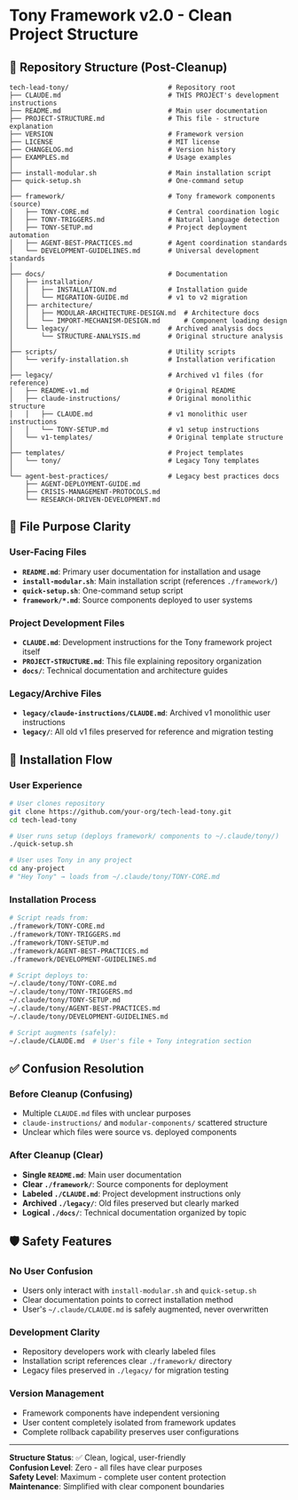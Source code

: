 # Tony Framework v2.0 - Clean Project Structure

## 📁 Repository Structure (Post-Cleanup)

```
tech-lead-tony/                         # Repository root
├── CLAUDE.md                           # THIS PROJECT's development instructions
├── README.md                           # Main user documentation
├── PROJECT-STRUCTURE.md                # This file - structure explanation
├── VERSION                             # Framework version
├── LICENSE                             # MIT license
├── CHANGELOG.md                        # Version history
├── EXAMPLES.md                         # Usage examples
│
├── install-modular.sh                  # Main installation script
├── quick-setup.sh                      # One-command setup
│
├── framework/                          # Tony framework components (source)
│   ├── TONY-CORE.md                    # Central coordination logic
│   ├── TONY-TRIGGERS.md                # Natural language detection
│   ├── TONY-SETUP.md                   # Project deployment automation
│   ├── AGENT-BEST-PRACTICES.md         # Agent coordination standards
│   └── DEVELOPMENT-GUIDELINES.md       # Universal development standards
│
├── docs/                               # Documentation
│   ├── installation/
│   │   ├── INSTALLATION.md             # Installation guide
│   │   └── MIGRATION-GUIDE.md          # v1 to v2 migration
│   ├── architecture/
│   │   ├── MODULAR-ARCHITECTURE-DESIGN.md  # Architecture docs
│   │   └── IMPORT-MECHANISM-DESIGN.md      # Component loading design
│   └── legacy/                         # Archived analysis docs
│       └── STRUCTURE-ANALYSIS.md       # Original structure analysis
│
├── scripts/                            # Utility scripts
│   └── verify-installation.sh          # Installation verification
│
├── legacy/                             # Archived v1 files (for reference)
│   ├── README-v1.md                    # Original README
│   ├── claude-instructions/            # Original monolithic structure
│   │   ├── CLAUDE.md                   # v1 monolithic user instructions
│   │   └── TONY-SETUP.md               # v1 setup instructions
│   └── v1-templates/                   # Original template structure
│
├── templates/                          # Project templates
│   └── tony/                           # Legacy Tony templates
│
└── agent-best-practices/               # Legacy best practices docs
    ├── AGENT-DEPLOYMENT-GUIDE.md
    ├── CRISIS-MANAGEMENT-PROTOCOLS.md
    └── RESEARCH-DRIVEN-DEVELOPMENT.md
```

## 🎯 File Purpose Clarity

### User-Facing Files
- **`README.md`**: Primary user documentation for installation and usage
- **`install-modular.sh`**: Main installation script (references `./framework/`)
- **`quick-setup.sh`**: One-command setup script
- **`framework/*.md`**: Source components deployed to user systems

### Project Development Files  
- **`CLAUDE.md`**: Development instructions for the Tony framework project itself
- **`PROJECT-STRUCTURE.md`**: This file explaining repository organization
- **`docs/`**: Technical documentation and architecture guides

### Legacy/Archive Files
- **`legacy/claude-instructions/CLAUDE.md`**: Archived v1 monolithic user instructions
- **`legacy/`**: All old v1 files preserved for reference and migration testing

## 🔄 Installation Flow

### User Experience
```bash
# User clones repository
git clone https://github.com/your-org/tech-lead-tony.git
cd tech-lead-tony

# User runs setup (deploys framework/ components to ~/.claude/tony/)
./quick-setup.sh

# User uses Tony in any project
cd any-project
# "Hey Tony" → loads from ~/.claude/tony/TONY-CORE.md
```

### Installation Process
```bash
# Script reads from:
./framework/TONY-CORE.md
./framework/TONY-TRIGGERS.md  
./framework/TONY-SETUP.md
./framework/AGENT-BEST-PRACTICES.md
./framework/DEVELOPMENT-GUIDELINES.md

# Script deploys to:
~/.claude/tony/TONY-CORE.md
~/.claude/tony/TONY-TRIGGERS.md
~/.claude/tony/TONY-SETUP.md
~/.claude/tony/AGENT-BEST-PRACTICES.md
~/.claude/tony/DEVELOPMENT-GUIDELINES.md

# Script augments (safely):
~/.claude/CLAUDE.md  # User's file + Tony integration section
```

## ✅ Confusion Resolution

### Before Cleanup (Confusing)
- Multiple `CLAUDE.md` files with unclear purposes
- `claude-instructions/` and `modular-components/` scattered structure
- Unclear which files were source vs. deployed components

### After Cleanup (Clear)
- **Single `README.md`**: Main user documentation
- **Clear `./framework/`**: Source components for deployment
- **Labeled `./CLAUDE.md`**: Project development instructions only
- **Archived `./legacy/`**: Old files preserved but clearly marked
- **Logical `./docs/`**: Technical documentation organized by topic

## 🛡️ Safety Features

### No User Confusion
- Users only interact with `install-modular.sh` and `quick-setup.sh`
- Clear documentation points to correct installation method
- User's `~/.claude/CLAUDE.md` is safely augmented, never overwritten

### Development Clarity  
- Repository developers work with clearly labeled files
- Installation script references clear `./framework/` directory
- Legacy files preserved in `./legacy/` for migration testing

### Version Management
- Framework components have independent versioning
- User content completely isolated from framework updates
- Complete rollback capability preserves user configurations

---

**Structure Status**: ✅ Clean, logical, user-friendly  
**Confusion Level**: Zero - all files have clear purposes  
**Safety Level**: Maximum - complete user content protection  
**Maintenance**: Simplified with clear component boundaries